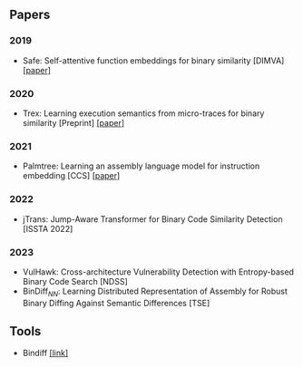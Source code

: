 ## Papers



### 2019

+ Safe: Self-attentive function embeddings for binary similarity [DIMVA] [[paper]](https://link.springer.com/chapter/10.1007/978-3-030-22038-9_15)

### 2020

+ Trex: Learning execution semantics from micro-traces for binary similarity [Preprint] [[paper]](https://arxiv.org/abs/2012.08680)

### 2021

+ Palmtree: Learning an assembly language model for instruction embedding [CCS] [[paper]](https://dl.acm.org/doi/abs/10.1145/3460120.3484587)

### 2022

+ jTrans: Jump-Aware Transformer for Binary Code Similarity Detection [ISSTA 2022]



### 2023

+ VulHawk: Cross-architecture Vulnerability Detection with Entropy-based Binary Code Search [NDSS]
+ BinDiff$_{NN}$: Learning Distributed Representation of Assembly for Robust Binary Diffing Against Semantic Differences [TSE]



## Tools

+ Bindiff [[link]](https://www.zynamics.com/bindiff.html)
